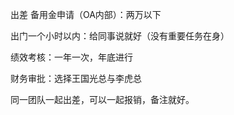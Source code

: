 出差 备用金申请（OA内部）：两万以下

出门一个小时以内：给同事说就好（没有重要任务在身）

绩效考核：一年一次，年底进行

财务审批：选择王国光总与李虎总

同一团队一起出差，可以一起报销，备注就好。






